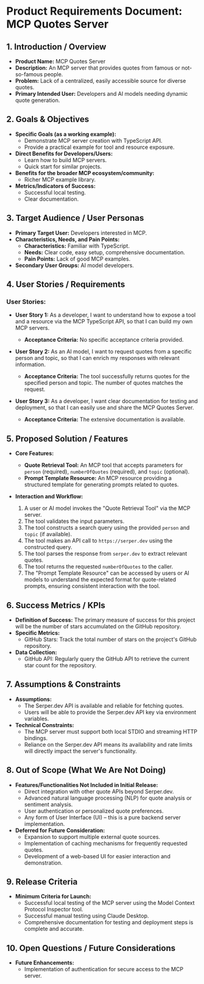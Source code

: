 # Product Requirements Document: MCP Quotes Server

## 1. Introduction / Overview

- **Product Name:** MCP Quotes Server
- **Description:** An MCP server that provides quotes from famous or not-so-famous people.
- **Problem:** Lack of a centralized, easily accessible source for diverse quotes.
- **Primary Intended User:** Developers and AI models needing dynamic quote generation.

## 2. Goals & Objectives

- **Specific Goals (as a working example):**
  - Demonstrate MCP server creation with TypeScript API.
  - Provide a practical example for tool and resource exposure.
- **Direct Benefits for Developers/Users:**
  - Learn how to build MCP servers.
  - Quick start for similar projects.
- **Benefits for the broader MCP ecosystem/community:**
  - Richer MCP example library.
- **Metrics/Indicators of Success:**
  - Successful local testing.
  - Clear documentation.

## 3. Target Audience / User Personas

- **Primary Target User:** Developers interested in MCP.
- **Characteristics, Needs, and Pain Points:**
  - **Characteristics:** Familiar with TypeScript.
  - **Needs:** Clear code, easy setup, comprehensive documentation.
  - **Pain Points:** Lack of good MCP examples.
- **Secondary User Groups:** AI model developers.

## 4. User Stories / Requirements

### User Stories:

- **User Story 1:** As a developer, I want to understand how to expose a tool and a resource via the MCP TypeScript API, so that I can build my own MCP servers.
  - **Acceptance Criteria:** No specific acceptance criteria provided.

- **User Story 2:** As an AI model, I want to request quotes from a specific person and topic, so that I can enrich my responses with relevant information.
  - **Acceptance Criteria:** The tool successfully returns quotes for the specified person and topic. The number of quotes matches the request.

- **User Story 3:** As a developer, I want clear documentation for testing and deployment, so that I can easily use and share the MCP Quotes Server.
  - **Acceptance Criteria:** The extensive documentation is available.

## 5. Proposed Solution / Features

- **Core Features:**
  - **Quote Retrieval Tool:** An MCP tool that accepts parameters for `person` (required), `numberOfQuotes` (required), and `topic` (optional).
  - **Prompt Template Resource:** An MCP resource providing a structured template for generating prompts related to quotes.

- **Interaction and Workflow:**
  1.  A user or AI model invokes the "Quote Retrieval Tool" via the MCP server.
  2.  The tool validates the input parameters.
  3.  The tool constructs a search query using the provided `person` and `topic` (if available).
  4.  The tool makes an API call to `https://serper.dev` using the constructed query.
  5.  The tool parses the response from `serper.dev` to extract relevant quotes.
  6.  The tool returns the requested `numberOfQuotes` to the caller.
  7.  The "Prompt Template Resource" can be accessed by users or AI models to understand the expected format for quote-related prompts, ensuring consistent interaction with the tool.

## 6. Success Metrics / KPIs

- **Definition of Success:** The primary measure of success for this project will be the number of stars accumulated on the GitHub repository.
- **Specific Metrics:**
  - GitHub Stars: Track the total number of stars on the project's GitHub repository.
- **Data Collection:**
  - GitHub API: Regularly query the GitHub API to retrieve the current star count for the repository.

## 7. Assumptions & Constraints

- **Assumptions:**
  - The Serper.dev API is available and reliable for fetching quotes.
  - Users will be able to provide the Serper.dev API key via environment variables.
- **Technical Constraints:**
  - The MCP server must support both local STDIO and streaming HTTP bindings.
  - Reliance on the Serper.dev API means its availability and rate limits will directly impact the server's functionality.

## 8. Out of Scope (What We Are Not Doing)

- **Features/Functionalities Not Included in Initial Release:**
  - Direct integration with other quote APIs beyond Serper.dev.
  - Advanced natural language processing (NLP) for quote analysis or sentiment analysis.
  - User authentication or personalized quote preferences.
  - Any form of User Interface (UI) – this is a pure backend server implementation.
- **Deferred for Future Consideration:**
  - Expansion to support multiple external quote sources.
  - Implementation of caching mechanisms for frequently requested quotes.
  - Development of a web-based UI for easier interaction and demonstration.

## 9. Release Criteria

- **Minimum Criteria for Launch:**
  - Successful local testing of the MCP server using the Model Context Protocol Inspector tool.
  - Successful manual testing using Claude Desktop.
  - Comprehensive documentation for testing and deployment steps is complete and accurate.

## 10. Open Questions / Future Considerations

- **Future Enhancements:**
  - Implementation of authentication for secure access to the MCP server.
